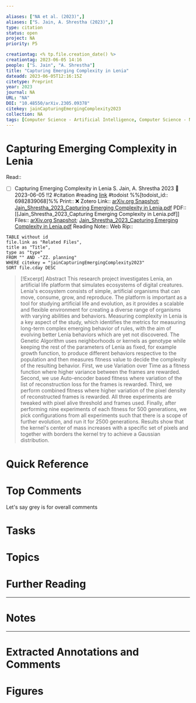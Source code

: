 ```yaml
---

aliases: ["NA et al. (2023)",]
aliases: ["S. Jain, A. Shrestha (2023)",]
type: citation
status: open
project: NA
priority: P5

creationtag: <% tp.file.creation_date() %>
creationtag: 2023-06-05 14:16
people: ["S. Jain", "A. Shrestha"]
title: "Capturing Emerging Complexity in Lenia"
dateadd: 2023-06-05T12:16:15Z
citetype: Preprint
year: 2023
journal: NA
URL: "NA"
DOI: "10.48550/arXiv.2305.09378"
citekey: jainCapturingEmergingComplexity2023
collection: NA
tags: [Computer Science - Artificial Intelligence, Computer Science - Neural and Evolutionary Computing, alife, complexity, lenia]
---
```


# Capturing Emerging Complexity in Lenia
Read:: 
- [ ] Capturing Emerging Complexity in Lenia S. Jain, A. Shrestha 2023 🛫 2023-06-05 !!2 #citation #reading [link](https://todoist.com/showTask?id=6982839068) #todoist %%[todoist_id:: 6982839068]%%
Print::  ❌
Zotero Link:: [arXiv.org Snapshot](zotero://open-pdf/library/items/CAILA5HE); [Jain_Shrestha_2023_Capturing Emerging Complexity in Lenia.pdf](zotero://open-pdf/library/items/YKL3YS26)
PDF:: [[Jain_Shrestha_2023_Capturing Emerging Complexity in Lenia.pdf]]
Files:: [arXiv.org Snapshot](file:///C:%5CUsers%5Cmichaelt%5CInsync%5Cm@tarlton.info%5CGoogle%20Drive%5C06.%20Zotero%5Cstorage%5CCAILA5HE%5C2305.html); [Jain_Shrestha_2023_Capturing Emerging Complexity in Lenia.pdf](file:///C:%5CUsers%5Cmichaelt%5CInsync%5Cm@tarlton.info%5CGoogle%20Drive%5C06.%20Zotero%5Cstorage_new%5CarXiv_2023%5CJain_Shrestha_2023_Capturing%20Emerging%20Complexity%20in%20Lenia.pdf)
Reading Note:: 
Web Rip:: 

```dataview
TABLE without id
file.link as "Related Files",
title as "Title",
type as "type"
FROM "" AND -"ZZ. planning"
WHERE citekey = "jainCapturingEmergingComplexity2023" 
SORT file.cday DESC
```


> [!Excerpt] Abstract
> This research project investigates Lenia, an artificial life platform that simulates ecosystems of digital creatures. Lenia's ecosystem consists of simple, artificial organisms that can move, consume, grow, and reproduce. The platform is important as a tool for studying artificial life and evolution, as it provides a scalable and flexible environment for creating a diverse range of organisms with varying abilities and behaviors. Measuring complexity in Lenia is a key aspect of the study, which identifies the metrics for measuring long-term complex emerging behavior of rules, with the aim of evolving better Lenia behaviors which are yet not discovered. The Genetic Algorithm uses neighborhoods or kernels as genotype while keeping the rest of the parameters of Lenia as fixed, for example growth function, to produce different behaviors respective to the population and then measures fitness value to decide the complexity of the resulting behavior. First, we use Variation over Time as a fitness function where higher variance between the frames are rewarded. Second, we use Auto-encoder based fitness where variation of the list of reconstruction loss for the frames is rewarded. Third, we perform combined fitness where higher variation of the pixel density of reconstructed frames is rewarded. All three experiments are tweaked with pixel alive threshold and frames used. Finally, after performing nine experiments of each fitness for 500 generations, we pick configurations from all experiments such that there is a scope of further evolution, and run it for 2500 generations. Results show that the kernel's center of mass increases with a specific set of pixels and together with borders the kernel try to achieve a Gaussian distribution.


# Quick Reference

# Top Comments
Let's say grey is for overall comments
 

# Tasks

# Topics


# Further Reading 
 

----
# Notes


----
# Extracted Annotations and Comments


# Figures